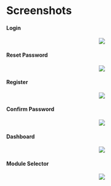 # Screenshots

#### Login
<p align="center">
  <img src="https://github.com/baconfy/ui/raw/master/screenshots/login.jpg">
</p>

#### Reset Password
<p align="center">
  <img src="https://github.com/baconfy/ui/raw/master/screenshots/reset-password.jpg">
</p>

#### Register
<p align="center">
  <img src="https://github.com/baconfy/ui/raw/master/screenshots/register.jpg">
</p>

#### Confirm Password
<p align="center">
  <img src="https://github.com/baconfy/ui/raw/master/screenshots/confirm-password.jpg">
</p>

#### Dashboard
<p align="center">
  <img src="https://github.com/baconfy/ui/raw/master/screenshots/dashboard.jpg">
</p>

#### Module Selector
<p align="center">
  <img src="https://github.com/baconfy/ui/raw/master/screenshots/module-select.jpg">
</p>
